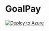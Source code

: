 # GoalPay

[![Deploy to Azure](https://img.shields.io/badge/Azure-Live-blue?logo=windows)](https://goalpay-hucfd3h0awhta3et.centralus-01.azurewebsites.net/)

